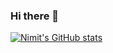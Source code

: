 ### Hi there 👋

<!--
**timin/timin** is a ✨ _special_ ✨ repository because its `README.md` (this file) appears on your GitHub profile.

Here are some ideas to get you started:

- 🔭 I’m currently working on ...
- 🌱 I’m currently learning ...
- 👯 I’m looking to collaborate on ...
- 🤔 I’m looking for help with ...
- 💬 Ask me about ...
- 📫 How to reach me: ...
- 😄 Pronouns: ...
- ⚡ Fun fact: ...
-->

[![Nimit's GitHub stats](https://github-readme-stats.vercel.app/api?username=timin&include_all_commits=true&hide=stars&count_private=true&show_icons=true&theme=graywhite)](https://github.com/anuraghazra/github-readme-stats)
